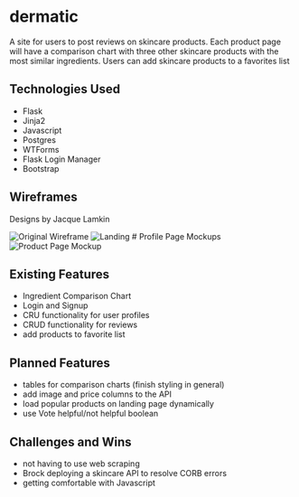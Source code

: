# dermatic
A site for users to post reviews on skincare products. Each product page will have a comparison chart with three other skincare products with the most similar ingredients. Users can add skincare products to a favorites list

## Technologies Used

- Flask
- Jinja2
- Javascript
- Postgres
- WTForms
- Flask Login Manager
- Bootstrap

## Wireframes
Designs by Jacque Lamkin

![Original Wireframe](https://monosnap.com/image/hDlzUqGi5fg9QTiAFGgOuUZzpwydQ6.png)
![Landing # Profile Page Mockups](https://monosnap.com/image/DTtFPs60ECV9qDObfgqMloYiLAQ3kg.png)
![Product Page Mockup](https://monosnap.com/image/84rZ2D7DaQI3wcdVtTvHyHZYe78lRo.png)

## Existing Features

- Ingredient Comparison Chart
- Login and Signup
- CRU functionality for user profiles
- CRUD functionality for reviews
- add products to favorite list

## Planned Features

- tables for comparison charts (finish styling in general)
- add image and price columns to the API
- load popular products on landing page dynamically
- use Vote helpful/not helpful boolean

## Challenges and Wins
- not having to use web scraping
- Brock deploying a skincare API to resolve CORB errors
- getting comfortable with Javascript

